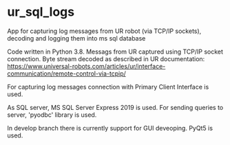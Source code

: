 # ur_sql_logs
App for capturing log messages from UR robot (via TCP/IP sockets), decoding and logging them into ms sql database

Code written in Python 3.8. 
Messags from UR captured using TCP/IP socket connection. Byte stream decoded as described in UR documentation:
https://www.universal-robots.com/articles/ur/interface-communication/remote-control-via-tcpip/

For capturing log messages connection with Primary Client Interface is used. 

As SQL server, MS SQL Server Express 2019 is used. For sending queries to server, 'pyodbc' library is used.  

In develop branch there is currently support for GUI deveoping. PyQt5 is used.
